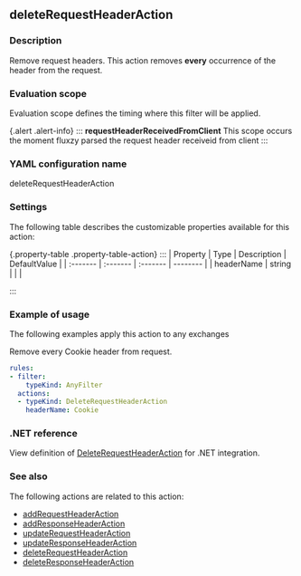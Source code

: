 ## deleteRequestHeaderAction

### Description

Remove request headers. This action removes <b>every</b> occurrence of the header from the request.

### Evaluation scope

Evaluation scope defines the timing where this filter will be applied. 

{.alert .alert-info}
:::
**requestHeaderReceivedFromClient** This scope occurs the moment fluxzy parsed the request header receiveid from client
:::

### YAML configuration name

deleteRequestHeaderAction

### Settings

The following table describes the customizable properties available for this action: 

{.property-table .property-table-action}
:::
| Property | Type | Description | DefaultValue |
| :------- | :------- | :------- | -------- |
| headerName | string |  |  |

:::
### Example of usage

The following examples apply this action to any exchanges

Remove every Cookie header from request.

```yaml
rules:
- filter:
    typeKind: AnyFilter
  actions:
  - typeKind: DeleteRequestHeaderAction
    headerName: Cookie
```



### .NET reference

View definition of [DeleteRequestHeaderAction](https://docs.fluxzy.io/api/Fluxzy.Rules.Actions.DeleteRequestHeaderAction.html) for .NET integration.

### See also

The following actions are related to this action: 

 - [addRequestHeaderAction](addRequestHeaderAction)
 - [addResponseHeaderAction](addResponseHeaderAction)
 - [updateRequestHeaderAction](updateRequestHeaderAction)
 - [updateResponseHeaderAction](updateResponseHeaderAction)
 - [deleteRequestHeaderAction](deleteRequestHeaderAction)
 - [deleteResponseHeaderAction](deleteResponseHeaderAction)

